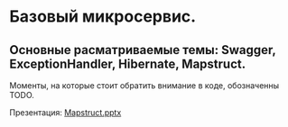 # Базовый микросервис.
## Основные расматриваемые темы: Swagger, ExceptionHandler, Hibernate, Mapstruct.
Моменты, на которые стоит обратить внимание в коде, обозначенны TODO.

Презентация: [Mapstruct.pptx](Mapstruct.pptx)
